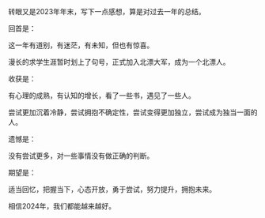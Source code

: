转眼又是2023年年末，写下一点感想，算是对过去一年的总结。

回首是：

这一年有道别，有迷茫，有未知，但也有惊喜。

漫长的求学生涯暂时划上了句号，正式加入北漂大军，成为一个北漂人。

收获是：

有心理的成熟，有认知的增长，看了一些书，遇见了一些人。

尝试更加沉着冷静，尝试拥抱不确定性，尝试变得更加独立，尝试成为独当一面的人。

遗憾是：

没有尝试更多，对一些事情没有做正确的判断。

期望是：

适当回忆，把握当下，心态开放，勇于尝试，努力提升，拥抱未来。

相信2024年，我们都能越来越好。